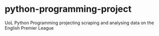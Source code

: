 # python-programming-project
UoL Python Programming projecting scraping and analysing data on the English Premier League
